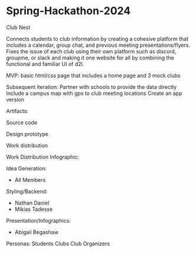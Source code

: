 # Spring-Hackathon-2024
Club Nest

Connects students to club information by creating a cohesive platform that includes a calendar, group chat, and previous meeting presentations/flyers. Fixes the issue of each club using their own platform such as discord, groupme, or slack and making it one website for all by combining the functional and familiar UI of d2l. 

MVP: basic html/css page that includes a home page and 3 mock clubs 

Subsequent iteration: 
Partner with schools to provide the data directly
Include a campus map with gps to club meeting locations
Create an app version

Artifacts:

Source code

Design prototype

Work distribution 



Work Distribution Infographic:


Idea Generation:
- All Members


Styling/Backend:
- Nathan Daniel
- Mikias Tadesse


Presentation/Infographics:
- Abigail Begashaw

Personas:
Students
Clubs
Club Organizers 





